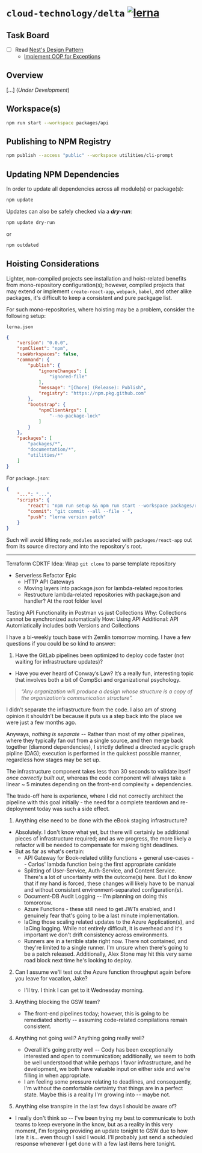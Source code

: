 # `cloud-technology/delta` [![lerna](https://img.shields.io/badge/Maintained%20via-Lerna-cc00ff.svg)](https://lerna.js.org/) #

## Task Board ##

- [ ] Read [Nest's Design Pattern](https://github.com/nestjs/nest)
    - [Implement OOP for Exceptions](https://github.com/nestjs/nest/tree/master/packages/common/exceptions)

## Overview ## 

[...] (*Under Development*)

## Workspace(s) ##

```bash
npm run start --workspace packages/api
```

## Publishing to NPM Registry ##

```bash
npm publish --access "public" --workspace utilities/cli-prompt
```

## Updating NPM Dependencies ##

In order to update all dependencies across all module(s) or package(s):

```bash
npm update
```

Updates can also be safely checked via a ***dry-run***:

```bash
npm update dry-run
```

or

```bash
npm outdated
```

## Hoisting Considerations ##

Lighter, non-compiled projects see installation and hoist-related benefits from mono-repository configuration(s);
however, compiled projects that may extend or implement `create-react-app`, `webpack`, `babel`, and other alike
packages, it's difficult to keep a consistent and pure packgage list.

For such mono-repositories, where hoisting may be a problem, consider the following setup:

`lerna.json`

```json
{
    "version": "0.0.0",
    "npmClient": "npm",
    "useWorkspaces": false,
    "command": {
        "publish": {
            "ignoreChanges": [
                "ignored-file"
            ],
            "message": "[Chore] (Release): Publish",
            "registry": "https://npm.pkg.github.com"
        },
        "bootstrap": {
            "npmClientArgs": [
                "--no-package-lock"
            ]
        }
    },
    "packages": [
        "packages/*",
        "documentation/*",
        "utilities/*"
    ]
}
```

For `package.json`:

```json
{
    "...": "...",
    "scripts": {
        "react": "npm run setup && npm run start --workspace packages/react-app",
        "commit": "git commit --all --file - ",
        "push": "lerna version patch"
    }
}
```

Such will avoid lifting `node_modules` associated with `packages/react-app` out from its source directory and into the
repository's root.


---

Terraform CDKTF Idea: Wrap `git clone` to parse template repository




- Serverless Refactor Epic
  - HTTP API Gateways
  - Moving layers into package.json for lambda-related repositories
  - Restructure lambda-related repositories with package.json and handler? At the root folder level


Testing API Functionality in Postman vs just Collections
Why: Collections cannot be synchronized automatically
How: Using API
Additional: API Automiatically includes both Versions and Collections


I have a bi-weekly touch base with Zemlin tomorrow morning. I have a few questions if you could be so kind to answer:

1. Have the GitLab pipelines been optimized to deploy code faster (not waiting for infrastructure updates)?
  - Have you ever heard of Conway’s Law? It’s a really fun, interesting topic that involves both a bit of CompSci 
    and organizational psychology. 
  
  > *“Any organization will produce a design whose structure is a copy of the organization’s communication structure”.*

I didn’t separate the infrastructure from the code. I also am of strong opinion it shouldn’t be because it puts us
a step back into the place we were just a few months ago.

Anyways, *nothing is separate* -- Rather than most of my other pipelines, where they typically fan out from a single 
source, and then merge back together (diamond dependencies), I strictly defined a directed acyclic graph pipline (DAG); 
execution is performed in the quickest possible manner, regardless how stages may be set up.

The infrastructure component takes less than 30 seconds to validate itself *once correctly built out*, whereas the code component
will always take a linear ~ 5 minutes depending on the front-end complexity + dependencies.

The trade-off here is experience, where I did not correctly architect the pipeline with this goal initially - the need for a complete
teardown and re-deployment today was such a side effect.

1. Anything else need to be done with the eBook staging infrastructure?
  - Absolutely. I don't know what yet, but there will certainly be additional pieces of infrastructure required; and as we progress,
    the more likely a refactor will be needed to compensate for making tight deadlines. 
  - But as far as what's certain:
    - API Gateway for Book-related utility functions + general use-cases -- Carlos' lambda function being the first
      appropriate canidate
    - Splitting of User-Service, Auth-Service, and Content Service. There's a lot of uncertainty with the outcome(s) here.
      But I do know that if my hand is forced, these changes will likely have to be manual and without consistent environment-separated
      configuration(s).
    - Document-DB Audit Logging -- I'm planning on doing this tomororow.
    - Azure Functions - these still need to get JWTs enabled, and I genuinely fear that's going to be a last minute
      implementation.
    - IaCing those scaling related updates to the Azure Application(s), and IaCing logging. While not entirely difficult,
      it is overhead and it's important we don't drift consistency across environments.
    - Runners are in a terrible state right now. There not contained, and they're limited to a single runner. I'm unsure
      when there's going to be a patch released. Additionally, Alex Stone may hit this very same road block next time he's
      looking to deploy.
    
2. Can I assume we'll test out the Azure function throughput again before you leave for vacation, Jake?
   - I'll try. I think I can get to it Wednesday morning.
3. Anything blocking the GSW team? 
   - The front-end pipelines today; however, this is going to be remediated shortly -- assuming code-related compilations
     remain consistent.
4. Anything not going well? Anything going really well?
   - Overall it's going pretty well -- Cody has been exceptionally interested and open to communication; additionally,
     we seem to both be well understood that while perhaps I favor infrastructure, and he development, we both have valuable
     input on either side and we're filling in when appropriate.
   - I am feeling some pressure relating to deadlines, and consequently, I'm without the comfortable certainty that things
     are in a perfect state. Maybe this is a reality I'm growing into -- maybe not.

5. Anything else transpire in the last few days I should be aware of?
  - I really don't think so -- I've been trying my best to communicate to both teams to keep everyone in the know,
    but as a reality in this very moment, I'm forgoing providing an update tonight to GSW due to how late it is... even
    though I said I would. I'll probably just send a scheduled response whenever I get done with a few last items here tonight.

